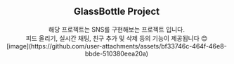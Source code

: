 <div align="center">
<h2>GlassBottle Project</h2>
해당 프로젝트는 SNS를 구현해보는 프로젝트 입니다.<br>
피드 올리기, 실시간 채팅, 친구 추가 및 삭제 등의 기능이 제공됩니다 😊
</div>


<div align="center">
[image](https://github.com/user-attachments/assets/bf33746c-464f-46e8-bbde-510380eea20a)
</div>
